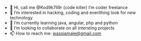 - 👋 Hi, call me @Kod9k7ll9r (code killer) I’m coder freelance
- 👀 I’m interested in hacking, coding and everithing look for new technology
- 🌱 I’m currently learning java, angular, php and python
- 💞️ I’m looking to collaborate on all intersting projects
- 📫 How to reach me: wassjamale@gmail.com

<!---
@Kod9k7ll9r/@Kod9k7ll9r is a ✨ special ✨ repository because its `README.md` (this file) appears on your GitHub profile.
You can click the Preview link to take a look at your changes.
--->
